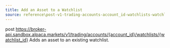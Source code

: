 ```yaml
---
title: Add an Asset to a Watchlist
source: reference\post-v1-trading-accounts-account_id-watchlists-watchlist_id-1.html
---
```


post https://broker-api.sandbox.alpaca.markets/v1/trading/accounts/{account_id}/watchlists/{watchlist_id}
Adds an asset to an existing watchlist.
